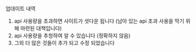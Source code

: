 업데이트 내역
1. api 사용량을 초과하면 사이트가 셧다운 됩니다 (남아 있는 api 초과 사용을 막기 위해 마련된 대책입니다)
2.  api 사용량을 추청하여 알 수 있습니다 (정확하지 않음)
3.  그외 더 많은 것들이 추가 되고 수정 되었습니다
